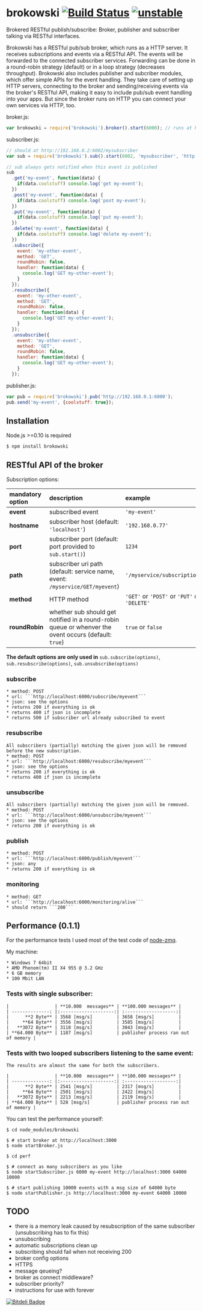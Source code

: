 brokowski [![Build Status](https://secure.travis-ci.org/Horsed/brokowski.png)](http://travis-ci.org/Horsed/brokowski) [![unstable](http://hughsk.github.io/stability-badges/dist/unstable.svg)](http://github.com/hughsk/stability-badges)
===========
 
Brokered RESTful publish/subscribe: Broker, publisher and subscriber talking via RESTful interfaces.

Brokowski has a RESTful pub/sub broker, which runs as a HTTP server. It receives subscriptions and events via a RESTful API. The events will be forwarded to the connected subscriber services. Forwarding can be done in a round-robin strategy (default) or in a loop strategy (decreases throughput).
Brokowski also includes publisher and subcriber modules, which offer simple APIs for the event handling. They take care of setting up HTTP servers, connecting to the broker and sending/receiving events via the broker's RESTful API, making it easy to include pub/sub event handling into your apps. But since the broker runs on HTTP you can connect your own services via HTTP, too.

broker.js:
```js
var brokowski = require('brokowski').broker().start(6000); // runs at http://192.168.0.1:6000
```

subscriber.js:
```js
// should at http://192.168.0.2:6002/mysubscriber
var sub = require('brokowski').sub().start(6002, 'mysubscriber', 'http://192.168.0.1:6000');

// sub always gets notified when this event is published
sub
  .get('my-event', function(data) {
    if(data.coolstuff) console.log('get my-event');
  })
  .post('my-event', function(data) {
    if(data.coolstuff) console.log('post my-event');
  })
  .put('my-event', function(data) {
    if(data.coolstuff) console.log('put my-event');
  })
  .delete('my-event', function(data) {
    if(data.coolstuff) console.log('delete my-event');
  })
  .subscribe({
    event: 'my-other-event',
    method: 'GET',
    roundRobin: false,
    handler: function(data) {
      console.log('GET my-other-event');
    }
  });
  .resubscribe({
    event: 'my-other-event',
    method: 'GET',
    roundRobin: false,
    handler: function(data) {
      console.log('GET my-other-event');
    }
  });
  .unsubscribe({
    event: 'my-other-event',
    method: 'GET',
    roundRobin: false,
    handler: function(data) {
      console.log('GET my-other-event');
    }
  });
```

publisher.js:
```js
var pub = require('brokowski').pub('http://192.168.0.1:6000');
pub.send('my-event', {coolstuff: true});
```

## Installation

  Node.js >=0.10 is required

    $ npm install brokowski

## RESTful API of the broker

  Subscription options:
  
  | mandatory option | description                                                                                              | example                                                      |
  | :--------------- | :------------------------------------------------------------------------------------------------------- | :----------------------------------------------------------- |
  | **event**        | subscribed event                                                                                         | ```'my-event'```                                             |
  | **hostname**     | subscriber host (default: ```'localhost'```)                                                             | ```'192.168.0.77'```                                         |
  | **port**         | subscriber port (default: port provided to ```sub.start()```)                                            | ```1234```                                                   |
  | **path**         | subscriber uri path (default: service name, event: ```/myservice/GET/myevent```)                         | ```'/myservice/subscriptions'```                             |
  | **method**       | HTTP method                                                                                              | ```'GET'``` or ```'POST'``` or ```'PUT'``` or ```'DELETE'``` |
  | **roundRobin**   | whether sub should get notified in a round-robin queue or whenver the ovent occurs (default: ```true```) | ```true``` or ```false```                                    |

  **The default options are only used in** ```sub.subscribe(options)```, ```sub.resubscribe(options)```, ```sub.unsubscribe(options)```

  ### subscribe

    * method: POST
    * url: ```http://localhost:6000/subscribe/myevent```
    * json: see the options
    * returns 200 if everything is ok
    * returns 400 if json is incomplete
    * returns 500 if subscriber url already subscribed to event

  ### resubscribe

    All subscribers (partially) matching the given json will be removed before the new subscription.
    * method: POST
    * url: ```http://localhost:6000/resubscribe/myevent```
    * json: see the options
    * returns 200 if everything is ok
    * returns 400 if json is incomplete

  ### unsubscribe

    All subscribers (partially) matching the given json will be removed.
    * method: POST
    * url: ```http://localhost:6000/unsubscribe/myevent```
    * json: see the options
    * returns 200 if everything is ok

  ### publish

    * method: POST
    * url: ```http://localhost:6000/publish/myevent```
    * json: any
    * returns 200 if everything is ok

  ### monitoring

    * method: GET
    * url: ```http://localhost:6000/monitoring/alive```
    * should return ```200```

## Performance (0.1.1)

  For the performance tests I used most of the test code of [node-zmq](https://github.com/JustinTulloss/zeromq.node).

  My machine:

    * Windows 7 64bit
    * AMD Phenom(tm) II X4 955 @ 3.2 GHz
    * 6 GB memory
    * 100 Mbit LAN

  ### Tests with single subscriber:

    |                 | **10.000  messages** | **100.000 messages** |
    | --------------: |:--------------------:| :-------------------:|
    |      **2 Byte** | 3568 [msg/s]         | 3658 [msg/s]         |
    |     **64 Byte** | 3556 [msg/s]         | 3585 [msg/s]         |
    |   **3072 Byte** | 3118 [msg/s]         | 3043 [msg/s]         |
    | **64.000 Byte** | 1187 [msg/s]         | publisher process ran out of memory |

  ### Tests with two looped subscribers listening to the same event:

    The results are almost the same for both the subscribers.

    |                 | **10.000  messages** | **100.000 messages** |
    | --------------: |:--------------------:| :-------------------:|
    |      **2 Byte** | 2541 [msg/s]         | 2317 [msg/s]         |
    |     **64 Byte** | 2501 [msg/s]         | 2422 [msg/s]         |
    |   **3072 Byte** | 2213 [msg/s]         | 2119 [msg/s]         |
    | **64.000 Byte** | 528 [msg/s]          | publisher process ran out of memory |

  You can test the performance yourself:

    $ cd node_modules/brokowski
    
    $ # start broker at http://localhost:3000
    $ node startBroker.js

    $ cd perf

    $ # connect as many subscribers as you like
    $ node startSubscriber.js 6000 my-event http://localhost:3000 64000 10000
    
    $ # start publishing 10000 events with a msg size of 64000 byte
    $ node startPublisher.js http://localhost:3000 my-event 64000 10000 

## TODO

  * there is a memory leak caused by resubscription of the same subscriber (unsubscribing has to fix this)
  * unsubscribing
  * automatic subscriptions clean up
  * subscribing should fail when not receiving 200
  * broker config options
  * HTTPS
  * message qeueing?
  * broker as connect middleware?
  * subscriber priority?
  * instructions for use with forever

[![Bitdeli Badge](https://d2weczhvl823v0.cloudfront.net/Horsed/brokowski/trend.png)](https://bitdeli.com/free "Bitdeli Badge")
